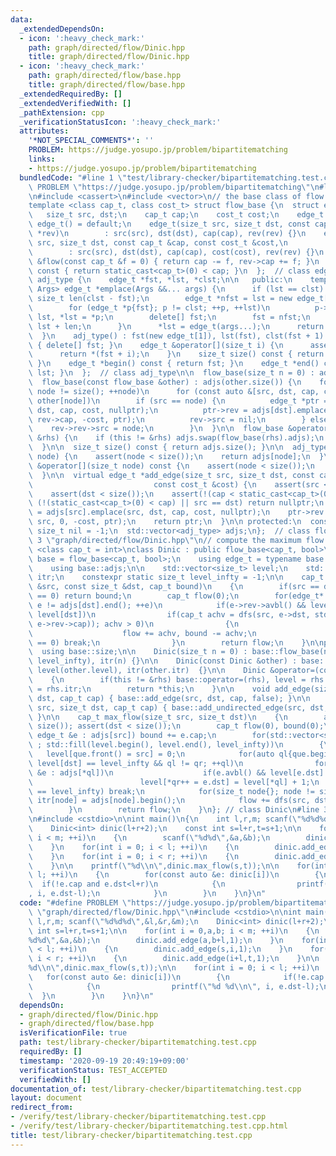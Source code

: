 ```yaml
---
data:
  _extendedDependsOn:
  - icon: ':heavy_check_mark:'
    path: graph/directed/flow/Dinic.hpp
    title: graph/directed/flow/Dinic.hpp
  - icon: ':heavy_check_mark:'
    path: graph/directed/flow/base.hpp
    title: graph/directed/flow/base.hpp
  _extendedRequiredBy: []
  _extendedVerifiedWith: []
  _pathExtension: cpp
  _verificationStatusIcon: ':heavy_check_mark:'
  attributes:
    '*NOT_SPECIAL_COMMENTS*': ''
    PROBLEM: https://judge.yosupo.jp/problem/bipartitematching
    links:
    - https://judge.yosupo.jp/problem/bipartitematching
  bundledCode: "#line 1 \"test/library-checker/bipartitematching.test.cpp\"\n#define\
    \ PROBLEM \"https://judge.yosupo.jp/problem/bipartitematching\"\n#line 2 \"graph/directed/flow/base.hpp\"\
    \n#include <cassert>\n#include <vector>\n// the base class of flow algorithms.\n\
    template <class cap_t, class cost_t> struct flow_base {\n  struct edge_t {\n \
    \   size_t src, dst;\n    cap_t cap;\n    cost_t cost;\n    edge_t *rev;\n   \
    \ edge_t() = default;\n    edge_t(size_t src, size_t dst, const cap_t &cap, edge_t\
    \ *rev)\n        : src(src), dst(dst), cap(cap), rev(rev) {}\n    edge_t(size_t\
    \ src, size_t dst, const cap_t &cap, const cost_t &cost,\n           edge_t *rev)\n\
    \        : src(src), dst(dst), cap(cap), cost(cost), rev(rev) {}\n    const cap_t\
    \ &flow(const cap_t &f = 0) { return cap -= f, rev->cap += f; }\n    bool avbl()\
    \ const { return static_cast<cap_t>(0) < cap; }\n  };  // class edge_t\n\n  class\
    \ adj_type {\n    edge_t *fst, *lst, *clst;\n\n   public:\n    template <class...\
    \ Args> edge_t *emplace(Args &&... args) {\n      if (lst == clst) {\n       \
    \ size_t len(clst - fst);\n        edge_t *nfst = lst = new edge_t[len << 1];\n\
    \        for (edge_t *p{fst}; p != clst; ++p, ++lst)\n          p->rev->rev =\
    \ lst, *lst = *p;\n        delete[] fst;\n        fst = nfst;\n        clst =\
    \ lst + len;\n      }\n      *lst = edge_t(args...);\n      return lst++;\n  \
    \  }\n    adj_type() : fst(new edge_t[1]), lst(fst), clst(fst + 1) {}\n    ~adj_type()\
    \ { delete[] fst; }\n    edge_t &operator[](size_t i) {\n      assert(i < size());\n\
    \      return *(fst + i);\n    }\n    size_t size() const { return lst - fst;\
    \ }\n    edge_t *begin() const { return fst; }\n    edge_t *end() const { return\
    \ lst; }\n  };  // class adj_type\n\n  flow_base(size_t n = 0) : adjs(n) {}\n\n\
    \  flow_base(const flow_base &other) : adjs(other.size()) {\n    for (size_t node{};\
    \ node != size(); ++node)\n      for (const auto &[src, dst, cap, cost, rev] :\
    \ other[node])\n        if (src == node) {\n          edge_t *ptr = adjs[src].emplace(src,\
    \ dst, cap, cost, nullptr);\n          ptr->rev = adjs[dst].emplace(dst, src,\
    \ rev->cap, -cost, ptr);\n          rev->src = nil;\n        } else {\n      \
    \    rev->rev->src = node;\n        }\n  }\n\n  flow_base &operator=(const flow_base\
    \ &rhs) {\n    if (this != &rhs) adjs.swap(flow_base(rhs).adjs);\n    return *this;\n\
    \  }\n\n  size_t size() const { return adjs.size(); }\n\n  adj_type &operator[](size_t\
    \ node) {\n    assert(node < size());\n    return adjs[node];\n  }\n  const adj_type\
    \ &operator[](size_t node) const {\n    assert(node < size());\n    return adjs[node];\n\
    \  }\n\n  virtual edge_t *add_edge(size_t src, size_t dst, const cap_t &cap,\n\
    \                           const cost_t &cost) {\n    assert(src < size());\n\
    \    assert(dst < size());\n    assert(!(cap < static_cast<cap_t>(0)));\n    if\
    \ (!(static_cast<cap_t>(0) < cap) || src == dst) return nullptr;\n    edge_t *ptr\
    \ = adjs[src].emplace(src, dst, cap, cost, nullptr);\n    ptr->rev = adjs[dst].emplace(dst,\
    \ src, 0, -cost, ptr);\n    return ptr;\n  }\n\n protected:\n  constexpr static\
    \ size_t nil = -1;\n  std::vector<adj_type> adjs;\n};  // class flow_base\n#line\
    \ 3 \"graph/directed/flow/Dinic.hpp\"\n// compute the maximum flow.\ntemplate\
    \ <class cap_t = int>\nclass Dinic : public flow_base<cap_t, bool>\n{\n    using\
    \ base = flow_base<cap_t, bool>;\n    using edge_t = typename base::edge_t;\n\
    \    using base::adjs;\n\n    std::vector<size_t> level;\n    std::vector<edge_t*>\
    \ itr;\n    constexpr static size_t level_infty = -1;\n\n    cap_t dfs(const size_t\
    \ &src, const size_t &dst, cap_t bound)\n    {\n        if(src == dst || bound\
    \ == 0) return bound;\n        cap_t flow(0);\n        for(edge_t* &e{itr[dst]};\
    \ e != adjs[dst].end(); ++e)\n            if(e->rev->avbl() && level[e->dst] <\
    \ level[dst])\n                if(cap_t achv = dfs(src, e->dst, std::min(bound,\
    \ e->rev->cap)); achv > 0)\n                {\n                    e->rev->flow(achv);\n\
    \                    flow += achv, bound -= achv;\n                    if(bound\
    \ == 0) break;\n                }\n        return flow;\n    }\n\npublic:\n  \
    \  using base::size;\n\n    Dinic(size_t n = 0) : base::flow_base(n), level(n,\
    \ level_infty), itr(n) {}\n\n    Dinic(const Dinic &other) : base::flow_base(other),\
    \ level(other.level), itr(other.itr)  {}\n\n    Dinic &operator=(const Dinic &rhs)\n\
    \    {\n        if(this != &rhs) base::operator=(rhs), level = rhs.level, itr\
    \ = rhs.itr;\n        return *this;\n    }\n\n    void add_edge(size_t src, size_t\
    \ dst, cap_t cap) { base::add_edge(src, dst, cap, false); }\n\n    void add_undirected_edge(size_t\
    \ src, size_t dst, cap_t cap) { base::add_undirected_edge(src, dst, cap, false);\
    \ }\n\n    cap_t max_flow(size_t src, size_t dst)\n    {\n        assert(src <\
    \ size()); assert(dst < size());\n        cap_t flow(0), bound(0);\n        for(const\
    \ edge_t &e : adjs[src]) bound += e.cap;\n        for(std::vector<size_t> que(size());\
    \ ; std::fill(level.begin(), level.end(), level_infty))\n        {\n         \
    \   level[que.front() = src] = 0;\n            for(auto ql{que.begin()}, qr{std::next(ql)};\
    \ level[dst] == level_infty && ql != qr; ++ql)\n                for(const edge_t\
    \ &e : adjs[*ql])\n                    if(e.avbl() && level[e.dst] == level_infty)\n\
    \                        level[*qr++ = e.dst] = level[*ql] + 1;\n            if(level[dst]\
    \ == level_infty) break;\n            for(size_t node{}; node != size(); ++node)\
    \ itr[node] = adjs[node].begin();\n            flow += dfs(src, dst, bound);\n\
    \        }\n        return flow;\n    }\n}; // class Dinic\n#line 3 \"test/library-checker/bipartitematching.test.cpp\"\
    \n#include <cstdio>\n\nint main()\n{\n    int l,r,m; scanf(\"%d%d%d\",&l,&r,&m);\n\
    \    Dinic<int> dinic(l+r+2);\n    const int s=l+r,t=s+1;\n\n    for(int i = 0,a,b;\
    \ i < m; ++i)\n    {\n        scanf(\"%d%d\",&a,&b);\n        dinic.add_edge(a,b+l,1);\n\
    \    }\n    for(int i = 0; i < l; ++i)\n    {\n        dinic.add_edge(s,i,1);\n\
    \    }\n    for(int i = 0; i < r; ++i)\n    {\n        dinic.add_edge(i+l,t,1);\n\
    \    }\n\n    printf(\"%d\\n\",dinic.max_flow(s,t));\n\n    for(int i = 0; i <\
    \ l; ++i)\n    {\n        for(const auto &e: dinic[i])\n        {\n          \
    \  if(!e.cap and e.dst<l+r)\n            {\n                printf(\"%d %d\\n\"\
    , i, e.dst-l);\n            }\n        }\n    }\n}\n"
  code: "#define PROBLEM \"https://judge.yosupo.jp/problem/bipartitematching\"\n#include\
    \ \"graph/directed/flow/Dinic.hpp\"\n#include <cstdio>\n\nint main()\n{\n    int\
    \ l,r,m; scanf(\"%d%d%d\",&l,&r,&m);\n    Dinic<int> dinic(l+r+2);\n    const\
    \ int s=l+r,t=s+1;\n\n    for(int i = 0,a,b; i < m; ++i)\n    {\n        scanf(\"\
    %d%d\",&a,&b);\n        dinic.add_edge(a,b+l,1);\n    }\n    for(int i = 0; i\
    \ < l; ++i)\n    {\n        dinic.add_edge(s,i,1);\n    }\n    for(int i = 0;\
    \ i < r; ++i)\n    {\n        dinic.add_edge(i+l,t,1);\n    }\n\n    printf(\"\
    %d\\n\",dinic.max_flow(s,t));\n\n    for(int i = 0; i < l; ++i)\n    {\n     \
    \   for(const auto &e: dinic[i])\n        {\n            if(!e.cap and e.dst<l+r)\n\
    \            {\n                printf(\"%d %d\\n\", i, e.dst-l);\n          \
    \  }\n        }\n    }\n}\n"
  dependsOn:
  - graph/directed/flow/Dinic.hpp
  - graph/directed/flow/base.hpp
  isVerificationFile: true
  path: test/library-checker/bipartitematching.test.cpp
  requiredBy: []
  timestamp: '2020-09-19 20:49:19+09:00'
  verificationStatus: TEST_ACCEPTED
  verifiedWith: []
documentation_of: test/library-checker/bipartitematching.test.cpp
layout: document
redirect_from:
- /verify/test/library-checker/bipartitematching.test.cpp
- /verify/test/library-checker/bipartitematching.test.cpp.html
title: test/library-checker/bipartitematching.test.cpp
---
```

